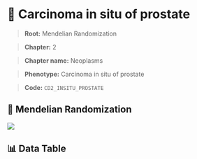 # 🧪 Carcinoma in situ of prostate

> **Root:** Mendelian Randomization

> **Chapter:** 2  

> **Chapter name:** Neoplasms

> **Phenotype:** Carcinoma in situ of prostate  

> **Code:** `CD2_INSITU_PROSTATE`

## 🧬 Mendelian Randomization  

<img src="/MR/Figures/Forward/CD2_INSITU_PROSTATE.png"/>

## 📊 Data Table

<CsvTableMRF src="/MR/Data/Forward/CD2_INSITU_PROSTATE.csv"/>

